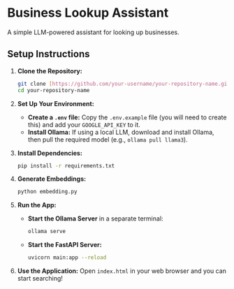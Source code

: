# Business Lookup Assistant

A simple LLM-powered assistant for looking up businesses.

## Setup Instructions

1.  **Clone the Repository:**
    ```bash
    git clone [https://github.com/your-username/your-repository-name.git](https://github.com/your-username/your-repository-name.git)
    cd your-repository-name
    ```

2.  **Set Up Your Environment:**
    * **Create a `.env` file:** Copy the `.env.example` file (you will need to create this) and add your `GOOGLE_API_KEY` to it.
    * **Install Ollama:** If using a local LLM, download and install Ollama, then pull the required model (e.g., `ollama pull llama3`).

3.  **Install Dependencies:**
    ```bash
    pip install -r requirements.txt
    ```

4.  **Generate Embeddings:**
    ```bash
    python embedding.py
    ```

5.  **Run the App:**
    * **Start the Ollama Server** in a separate terminal:
        ```bash
        ollama serve
        ```
    * **Start the FastAPI Server:**
        ```bash
        uvicorn main:app --reload
        ```

6.  **Use the Application:**
    Open `index.html` in your web browser and you can start searching!